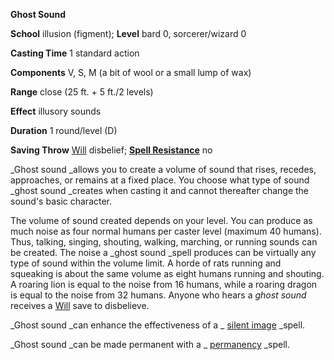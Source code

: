  **Ghost Sound**

**School** illusion (figment); **Level** bard 0, sorcerer/wizard 0

**Casting Time** 1 standard action

**Components** V, S, M (a bit of wool or a small lump of wax)

**Range** close (25 ft. + 5 ft./2 levels)

**Effect** illusory sounds

**Duration** 1 round/level (D)

**Saving Throw** [Will](../combat#_will) disbelief; **[Spell Resistance](../glossary#_spell-resistance)** no

_Ghost sound _allows you to create a volume of sound that rises, recedes, approaches, or remains at a fixed place. You choose what type of sound _ghost sound _creates when casting it and cannot thereafter change the sound's basic character.

The volume of sound created depends on your level. You can produce as much noise as four normal humans per caster level (maximum 40 humans). Thus, talking, singing, shouting, walking, marching, or running sounds can be created. The noise a _ghost sound _spell produces can be virtually any type of sound within the volume limit. A horde of rats running and squeaking is about the same volume as eight humans running and shouting. A roaring lion is equal to the noise from 16 humans, while a roaring dragon is equal to the noise from 32 humans. Anyone who hears a _ghost sound_ receives a [Will](../combat#_will) save to disbelieve.

_Ghost sound _can enhance the effectiveness of a _ [silent image](silentImage#_silent-image) _spell.

_Ghost sound _can be made permanent with a _ [permanency](permanency#_permanency) _spell.

